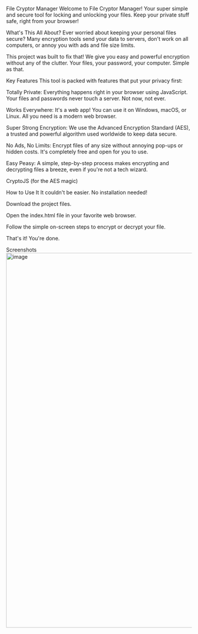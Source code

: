 File Cryptor Manager
Welcome to File Cryptor Manager! Your super simple and secure tool for locking and unlocking your files. Keep your private stuff safe, right from your browser!

What's This All About?
Ever worried about keeping your personal files secure? Many encryption tools send your data to servers, don't work on all computers, or annoy you with ads and file size limits.

This project was built to fix that! We give you easy and powerful encryption without any of the clutter. Your files, your password, your computer. Simple as that.

Key Features
This tool is packed with features that put your privacy first:

Totally Private: Everything happens right in your browser using JavaScript. Your files and passwords never touch a server. Not now, not ever.

Works Everywhere: It's a web app! You can use it on Windows, macOS, or Linux. All you need is a modern web browser.

Super Strong Encryption: We use the Advanced Encryption Standard (AES), a trusted and powerful algorithm used worldwide to keep data secure.

No Ads, No Limits: Encrypt files of any size without annoying pop-ups or hidden costs. It's completely free and open for you to use.

Easy Peasy: A simple, step-by-step process makes encrypting and decrypting files a breeze, even if you're not a tech wizard.

CryptoJS (for the AES magic)

How to Use It
It couldn't be easier. No installation needed!

Download the project files.

Open the index.html file in your favorite web browser.

Follow the simple on-screen steps to encrypt or decrypt your file.

That's it! You're done.

Screenshots
<img width="1919" height="1013" alt="image" src="https://github.com/user-attachments/assets/3ea99fdd-61ca-4041-a2dc-27e9fe60bfa4" />

